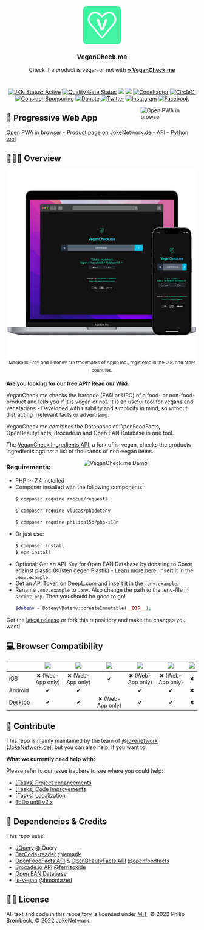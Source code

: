 <p align="center">
 <img width="100px" src="img/hero_icon.png" align="center" alt="VeganCheck Logo">
</p>
<h3 align="center">VeganCheck.me</h3>

<p align="center">
  Check if a product is vegan or not with <a href="https://vegancheck.me"><strong>» VeganCheck.me</strong></a>
</p>

# 
  <p align="center">
	<a href="https://jokenetwork.de/badges"><img alt="JKN Status: Active" src="https://jokenetwork.de/assets/img/gitstatus/active.svg"></a>
	<a href="https://sonarcloud.io/summary/new_code?id=JokeNetwork_vegancheck.me"><img alt="Quality Gate Status" src="https://sonarcloud.io/api/project_badges/measure?project=JokeNetwork_vegancheck.me&metric=alert_status"></a>
  <a href="https://codeclimate.com/github/JokeNetwork/vegancheck.me/maintainability"><img src="https://api.codeclimate.com/v1/badges/3e4c87c9f6b92b9e13b5/maintainability" /></a>
<a href="https://www.codacy.com/gh/JokeNetwork/vegancheck.me/dashboard?utm_source=github.com&amp;utm_medium=referral&amp;utm_content=JokeNetwork/vegancheck.me&amp;utm_campaign=Badge_Grade"><img src="https://app.codacy.com/project/badge/Grade/88f4f14676db4160881af922125245d7"/></a>
<a href="https://www.codefactor.io/repository/github/jokenetwork/vegancheck.me"><img src="https://www.codefactor.io/repository/github/jokenetwork/vegancheck.me/badge" alt="CodeFactor" /></a> <a href="https://circleci.com/gh/JokeNetwork/vegancheck.me/tree/main"><img src="https://circleci.com/gh/JokeNetwork/vegancheck.me/tree/main.svg?style=svg" alt="CircleCI"></a>
	<br>
<a href="https://github.com/sponsors/philipbrembeck"><img src="https://img.shields.io/badge/Sponsor%20on%20GitHub-white.svg?logo=githubsponsors" alt="Consider Sponsoring"></a>
<a href="https://www.paypal.com/donate/?hosted_button_id=J7TEA8GBPN536"><img src="https://shields.io/badge/Donate%20with%20PayPal-blue?style=flat&logo=Paypal" alt="Donate"></a> <a href="https://twitter.com/vegancheckme"><img src="https://img.shields.io/twitter/url?label=@vegancheckme&logo=twitter&logoColor=grey&url=https%3A%2F%2Ftwitter.com%2Fvegancheckme" alt="Twitter"></a> 
<a href="https://instagram.com/vegancheck.me"><img src="https://img.shields.io/twitter/url?label=@vegancheck.me&logo=instagram&logoColor=grey&url=https%3A%2F%2Finstagram.com%2Fvegancheck.me" alt="Instagram"></a>
<a href="https://fb.me/vegancheck.me"><img src="https://img.shields.io/twitter/url?label=vegancheck.me&logo=facebook&logoColor=grey&url=https%3A%2F%2Ffb.me%2Fvegancheck.me" alt="Facebook"></a> 
	
  
[<img src="https://jokenetwork.de/assets/img/PWA.svg" alt="Open PWA in browser" width="150" align="right">](https://vegancheck.me) 
## 🌱 Progressive Web App

[Open PWA in browser](https://vegancheck.me) - [Product page on JokeNetwork.de](https://jokenetwork.de/#projects) - [API](https://jokenetwork.de/vegancheck-api) - [Python tool](https://github.com/JokeNetwork/VeganCheck-Python)

## 👨🏼‍💻 Overview
<p align="center">
<img src="img/Hero.svg" alt="VeganCheck.me Hero" align="center" height="500"><br>
	<sup>MacBook Pro® and iPhone® are trademarks of Apple Inc., registered in the U.S. and other countries.</sup>
</p>
	
**Are you looking for our free API? [Read our Wiki](https://github.com/JokeNetwork/vegancheck.me/wiki).**

VeganCheck.me checks the barcode (EAN or UPC) of a food- or non-food-product and tells you if it is vegan or not. It is an useful tool for vegans and vegetarians - Developed with usability and simplicity in mind, so without distracting irrelevant facts or advertising.
	
VeganCheck.me combines the Databases of OpenFoodFacts, OpenBeautyFacts, Brocade.io and Open EAN Database in one tool. 
	
The [VeganCheck Ingredients API](https://github.com/JokeNetwork/vegan-ingredients-api), a fork of is-vegan, checks the products ingredients against a list of thousands of non-vegan items.

<img src="https://user-images.githubusercontent.com/4144601/196530680-227ab5d9-2c21-4592-8033-8fc6ff77ae51.gif" alt="VeganCheck.me Demo" width="300" align="right">
	
### Requirements: 
- PHP >=7.4 installed
- Composer installed with the following components: 
  ````bash
  $ composer require rmccue/requests
  ````
  ````bash
  $ composer require vlucas/phpdotenv
  ````
  ````bash
  $ composer require philipp15b/php-i18n
  ````
- Or just use: 
  ````bash
  $ composer install
  $ npm install
  ````
- Optional: Get an API-Key for Open EAN Database by donating to Coast against plastic (Küsten gegen Plastik) - [Learn more here](https://opengtindb-org.translate.goog/userid.php?_x_tr_sl=de&_x_tr_tl=en&_x_tr_hl=de&_x_tr_pto=wapp), insert it in the `.env.example`.
- Get an API Token on [DeepL.com](https://deepl.com) and insert it in the `.env.example`.
- Rename `.env.example` to `.env`. 
Also change the path to the .env-file in `script.php`. Then you should be good to go!
  ```php
  $dotenv = Dotenv\Dotenv::createImmutable(__DIR__);
  ````


Get the [latest release](https://github.com/JokeNetwork/vegancheck.me/releases) or fork this repositiory and make the changes you want!

## 💻 Browser Compatibility 
|  | <img src="https://user-images.githubusercontent.com/4144601/196047698-f89fddb8-7de1-4309-934d-96ee31343933.png" width="25"> | <img src="https://user-images.githubusercontent.com/4144601/196047892-1f25f72f-dd1e-48d0-bd85-e404a8015ac3.png" width="25"> | <img src="https://user-images.githubusercontent.com/4144601/196047989-b60f7192-dc06-4896-8dba-993939991511.png" width="25"> | <img src="https://user-images.githubusercontent.com/4144601/196048071-381cdc29-bd8a-4f99-9477-3ae2d948d25d.png" width="25"> | <img src="https://user-images.githubusercontent.com/4144601/196048153-fe181ef2-303c-45cc-b4f4-c091ba4b5cea.png" width="25"> | <img src="https://user-images.githubusercontent.com/4144601/196048187-25de52f4-9a4c-4905-92c8-9d18ec9c71b6.png" width="25"> |
|---|:---:|:---:|:---:|:---:|:---:|:---:|
| iOS | ✖︎ (Web-App only) | ✖︎ (Web-App only) | ✔︎ | ✖︎ (Web-App only) | ✖︎ (Web-App only) | ✖︎ |
| Android | ✔︎ | ✔︎ |  | ✔︎ | ✔︎ | ✖︎ |
| Desktop | ✔︎ | ✔︎ | ✖︎ (Web-App only) | ✔︎ | ✔︎ | ✖︎ |

## 🧩 Contribute
This repo is mainly maintained by the team of [@jokenetwork](https://github.com/jokenetwork) ([JokeNetwork.de](https://jokenetwork.de)), but you can also help, if you want to!

**What we currently need help with:**

Please refer to our issue trackers to see where you could help: 
- [[Tasks] Project enhancements](https://github.com/JokeNetwork/vegancheck.me/issues/53)
- [[Tasks] Code Improvements](https://github.com/JokeNetwork/vegancheck.me/issues/52)
- [[Tasks] Localization](https://github.com/JokeNetwork/vegancheck.me/issues/59)
- [ToDo until v2.x](https://github.com/JokeNetwork/vegancheck.me/milestone/2)

## 🤝 Dependencies & Credits 

This repo uses:

* [JQuery](https://jquery.com) @jQuery
* [BarCode-reader](https://github.com/iemadk/BarCode-reader) [@iemadk](https://github.com/iemadk)
* [OpenFoodFacts API](https://openfoodfacts.org/) & [OpenBeautyFacts API](https://openbeautyfacts.org/) [@openfoodfacts](https://github.com/openfoodfacts)
* [Brocade.io API](https://brocade.io) [@ferrisoxide](https://github.com/ferrisoxide)
* [Open EAN Database](https://opengtindb.org)
* [is-vegan](https://github.com/hmontazeri/is-vegan) [@hmontazeri](https://github.com/hmontazeri)

## 👩‍⚖️ License

All text and code in this repository is licensed under [MIT](https://github.com/jokenetwork/VeganCheck.me/blob/main/LICENSE), © 2022 Philip Brembeck, © 2022 JokeNetwork.
